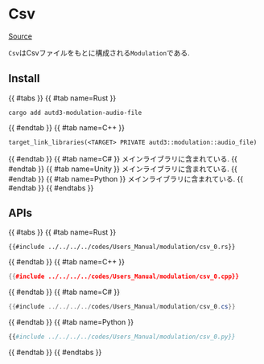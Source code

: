 # Csv
[Source](https://github.com/shinolab/autd3-rs/blob/v30.0.1/autd3-modulation-audio-file/src/csv.rs)

`Csv`はCsvファイルをもとに構成される`Modulation`である.

## Install

{{ #tabs }}
{{ #tab name=Rust }}
```shell
cargo add autd3-modulation-audio-file
```
{{ #endtab }}
{{ #tab name=C++ }}
```cpp,name=CMakeLists.txt
target_link_libraries(<TARGET> PRIVATE autd3::modulation::audio_file)
```
{{ #endtab }}
{{ #tab name=C# }}
メインライブラリに含まれている.
{{ #endtab }}
{{ #tab name=Unity }}
メインライブラリに含まれている.
{{ #endtab }}
{{ #tab name=Python }}
メインライブラリに含まれている.
{{ #endtab }}
{{ #endtabs }}

## APIs

{{ #tabs }}
{{ #tab name=Rust }}
```rust,edition2024
{{#include ../../../../codes/Users_Manual/modulation/csv_0.rs}}
```
{{ #endtab }}
{{ #tab name=C++ }}
```cpp
{{#include ../../../../codes/Users_Manual/modulation/csv_0.cpp}}
```
{{ #endtab }}
{{ #tab name=C# }}
```cs
{{#include ../../../../codes/Users_Manual/modulation/csv_0.cs}}
```
{{ #endtab }}
{{ #tab name=Python }}
```python
{{#include ../../../../codes/Users_Manual/modulation/csv_0.py}}
```
{{ #endtab }}
{{ #endtabs }}
